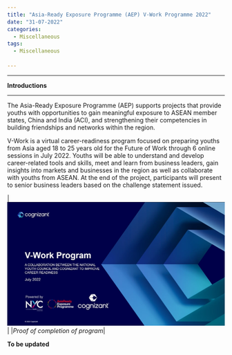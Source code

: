 ```yaml
---
title: "Asia-Ready Exposure Programme (AEP) V-Work Programme 2022"
date: "31-07-2022"
categories:
  - Miscellaneous
tags:
  - Miscellaneous

---
```


***

<strong>Introductions</strong>

***
The Asia-Ready Exposure Programme (AEP) supports projects that provide youths with opportunities to gain meaningful exposure to ASEAN member states, China and India (ACI), and strengthening their competencies in building friendships and networks within the region. 

V-Work is a virtual career-readiness program focused on preparing youths from Asia aged 18 to 25 years old for the Future of Work through 6 online sessions in July 2022. Youths will be able to understand and develop career-related tools and skills, meet and learn from business leaders, gain insights into markets and businesses in the region as well as collaborate with youths from ASEAN. At the end of the project, participants will present to senior business leaders based on the challenge statement issued.

|![proof](/assets/images/Misc/AEP-intro.png)|
|<em>Proof of completion of program</em>|

<strong>To be updated</strong>